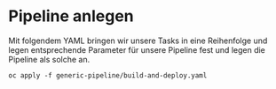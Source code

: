 # Pipeline anlegen

Mit folgendem YAML bringen wir unsere Tasks in eine Reihenfolge und legen entsprechende Parameter für unsere Pipeline fest und legen die Pipeline als solche an.

```text
oc apply -f generic-pipeline/build-and-deploy.yaml
```

